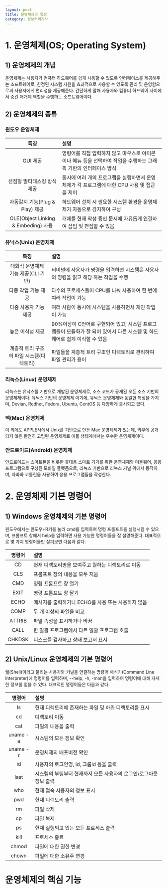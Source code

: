 ```yaml
---
layout: post
title: 운영체제의 특성
category: 정보처리기사
---
```


# 1. 운영체제(OS; Operating System)  

## 1) 운영체제의 개념

운영체제는 사용자가 컴퓨터 하드웨어를 쉽게 사용할 수 있도록 인터페이스를 제공해주는 소프트웨어로, 한정된 시스템 자원을 효과적으로 사용할 수 있도록 관리 및 운영함으로써 사용자에게 편리성을 제공해준다.
간단하게 말해 사용자와 컴퓨터 하드웨어 사이에서 중간 매개체 역할을 수행하는 소프트웨어이다.  

## 2) 운영체제의 종류  

### 윈도우 운영체제  

| 특징 | 설명 |  
| :---: | :--- |  
| GUI 제공 | 명령어를 직접 입력하지 않고 마우스로 아이콘이나 메뉴 등을 선택하여 작업을 수행하는 그래픽 기반의 인터페이스 방식 |  
| 선점형 멀티태스킹 방식 제공 | 동시에 여러 개의 프로그램을 실행하면서 운영체제가 각 프로그램에 대한 CPU 사용 및 접근을 제어 |  
| 자동감지 기능(Plug & Play) 제공 | 하드웨어 설치 시 필요한 시스템 환경을 운영체제가 자동으로 감지하여 구성 |  
| OLE(Object Linking & Embeding) 사용 | 개체를 현재 작성 중인 문서에 자유롭게 연결하여 삽입 및 편집할 수 있음 |  

### 유닉스(Unix) 운영체제

| 특징 | 설명 |  
| :---: | :--- |  
| 대화식 운영체제 기능 제공(CLI 기반) | 터미널에 사용자가 명령을 입력하면 시스템은 사용자의 명령을 읽고 해당 하는 작업을 수행 |  
| 다중 작업 기능 제공 | 다수의 프로세스들이 CPU를 나눠 사용하여 한 번에 여러 작업이 가능 |  
| 다중 사용자 기능 제공 | 여러 사람이 동시에 시스템을 사용하면서 개인 작업이 가능 |  
| 높은 이식성 제공 | 90%이상이 C언어로 구현되어 있고, 시스템 프로그램들이 모듈화가 잘 되어 있어서 다른 시스템 및 하드웨어로 쉽게 이식할 수 있음 |  
| 계층적 트리 구조의 파일 시스템(디렉토리) | 파일들을 계층적 트리 구조인 디렉토리로 관리하여 파일 관리가 용이 |  

### 리눅스(Linux) 운영체제  

리눅스는 유닉스를 기반으로 개발된 운영체제로, 소스 코드가 공개된 오픈 소스 기반의 운영체제이다.
유닉스 기반의 운영체제 이기에, 유닉스 운영체제와 동일한 특징을 가지며, Devian, Redhet, Fedora, Ubuntu, CentOS 등 다양하게 출시되고 있다.  

### 맥(Mac) 운영체제  

이 외에도 APPLE사에서 Unix를 기반으로 만든 Mac 운영체제가 있는데, 외부에 공개되지 않은 완전히 고립된 운영체제로 애플 생태계에서는 우수한 운영체제이다.  

### 안드로이드(Android) 운영체제  

안드로이드는 스마트폰을 비롯한 휴대용 스마트 기기를 위한 운영체제와 미들웨어, 응용 프로그램으로 구성된 모바일 플랫폼으로, 리눅스 기반으로 리눅스 커널 위에서 동작하며, 자바와 코틀린을 사용하여 응용 프로그램들을 작성한다.  

# 2. 운영체제 기본 명령어  

## 1) Windows 운영체제의 기본 명령어  

윈도우에서는 윈도우+R키를 눌러 cmd를 입력하여 명령 프롬프트를 실행시킬 수 있으며, 프롬프트 창에서 help를 입력하면 사용 가능한 명령어들을 잘 설명해준다. 대표적으로 몇 가지 명령어들만 살펴보면 다음과 같다.

| 명령어 | 설명 |  
| :---: | :--- |  
| CD | 현재 디렉토리명을 보여주고 원하는 디렉토리로 이동 |  
| CLS | 프롬프트 창의 내용을 모두 지움 |  
| CMD | 명령 프롬프트 창 열기 |  
| EXIT | 명령 프롬프트 창 닫기 |  
| ECHO | 메시지를 출력하거나 ECHO를 사용 또는 사용하지 않음 |  
| COMP | 두 개 이상의 파일을 비교 |  
| ATTRIB | 파일 속성을 표시하거나 바꿈 |  
| CALL | 한 일괄 프로그램에서 다르 일괄 프로그램 호출 |  
| CHKDSK | 디스크를 검사하고 상태 보고서 표시 |
  
## 2) Unix/Linux 운영체제의 기본 명령어  
  
쉘(Shell)이라고 불리는 사용자와 커널을 연결하는 명령어 해석기(Command Line Interpreter)에 명령어를 입력하며, --help, -h, -man을 입력하여 명령어에 대해 자세한 정보를 얻을 수 있다. 대표적인 명령어들은 다음과 같다.
  
| 명령어 | 설명 |  
| :---: | :--- |  
| ls | 현재 디렉토리에 존재하는 파일 및 하위 디렉토리를 표시 |  
| cd | 디렉토리 이동 |  
| cat | 파일의 내용을 출력 |  
| uname -a | 시스템의 모든 정보 확인 |  
| uname -r | 운영체제의 배포버전 확인 |  
| id | 사용자의 로그인명, id, 그룹id 등을 출력 |  
| last | 시스템의 부팅부터 현재까지 모든 사용자의 로그인/로그아웃 정보 출력 |  
| who | 현재 접속 사용자의 정보 표시 |  
| pwd | 현재 디렉토리 출력 |  
| rm | 파일 삭제 |  
| cp | 파일 복제 |  
| ps | 현재 실행되고 있는 모든 프로세스 출력 |  
| kill | 프로세스 종료 |  
| chmod | 파일에 대한 권한 변경 |  
| chown | 파일에 대한 소유주 변경 |  
  
# 운영체제의 핵심 기능  
